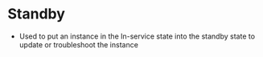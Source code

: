 
# Standby
- Used to put an instance in the In-service state into the standby state to update or troubleshoot the instance